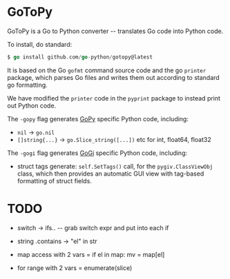 # GoToPy

GoToPy is a Go to Python converter -- translates Go code into Python code.

To install, do standard:

```Go
$ go install github.com/go-python/gotopy@latest
```

It is based on the Go `gofmt` command source code and the go `printer` package, which parses Go files and writes them out according to standard go formatting.

We have modified the `printer` code in the `pyprint` package to instead print out Python code.

The `-gopy` flag generates [GoPy](https://github.com/go-python/gopy) specific Python code, including:

* `nil` -> `go.nil`
* `[]string{...}` -> `go.Slice_string([...])`  etc for int, float64, float32

The `-gogi` flag generates [GoGi](https://github.com/goki/gi) specific Python code, including:

* struct tags generate: `self.SetTags()` call, for the `pygiv.ClassViewObj` class, which then provides an automatic GUI view with tag-based formatting of struct fields.

# TODO

* switch -> ifs.. -- grab switch expr and put into each if

* string .contains -> "el" in str

* map access with 2 vars = if el in map:  mv = map[el]

* for range with 2 vars = enumerate(slice)

